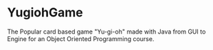 # YugiohGame
The Popular card based game "Yu-gi-oh" made with Java from GUI to Engine for an Object Oriented Programming course.
